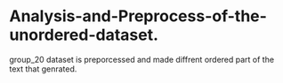 # Analysis-and-Preprocess-of-the-unordered-dataset.
group_20 dataset is preporcessed and made diffrent ordered part of the text that genrated.
